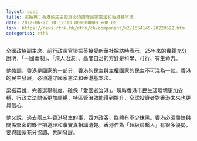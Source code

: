 ```yaml
---
layout: post
title: 梁振英：香港的民主發展必須遵守國家憲法和香港基本法
date: 2022-06-22 10:12:13.000000000 +08:00
link: https://news.rthk.hk/rthk/ch/component/k2/1654145-20220622.htm
categories: rthk
---
```


全國政協副主席、前行政長官梁振英接受新華社採訪時表示，25年來的實踐充分說明，「一國兩制」、「港人治港」、高度自治的方針是科學、可行、有生命力。

他強調，香港是國家的一部分，香港的民主與主權國家的民主不可混為一談。香港的民主發展，必須遵守國家憲法和香港基本法。

梁振英說，完善選舉制度，確保「愛國者治港」。現時香港市民生活環境更加安穩，行政立法關係更加順暢，特區管治效能得到提升，全球投資者對香港未來也更具信心。

他又說，過去兩三年香港發生的事，西方政客、媒體有不少抹黑。香港必須盡快與關係緊密的夥伴把道理和事實真相講清楚。香港作為「超級聯繫人」有很多優勢，要與國家充分協調、共同發展。
